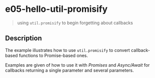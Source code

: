 # e05-hello-util-promisify
> using `util.promisify` to begin forgetting about callbacks

## Description
The example illustrates how to use `util.promisify` to convert callback-based functions to Promise-based ones.

Examples are given of how to use it with *Promises* and *Async/Await* for callbacks returning a single parameter and several parameters.
